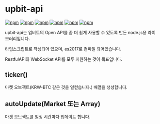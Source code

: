 # upbit-api
[![npm](https://img.shields.io/npm/v/upbit-api.svg?style=flat-square)](https://www.npmjs.com/package/upbit-api)
[![npm](https://img.shields.io/npm/dt/upbit-api.svg?style=flat-square)](https://www.npmjs.com/package/upbit-api)
[![npm](https://img.shields.io/npm/l/upbit-api.svg?registry_uri=https%3A%2F%2Fregistry.npmjs.com&style=flat-square)](https://opensource.org/licenses/MIT)
[![npm](https://img.shields.io/badge/Readme-English-lightgray.svg?style=flat-square)](https://github.com/Shin-JaeHeon/upbit-api/blob/master/README.md)
[![npm](https://img.shields.io/badge/Readme-한국어-blue.svg?style=flat-square)](https://github.com/Shin-JaeHeon/upbit-api/blob/master/README-KR.md)
[![npm](https://img.shields.io/badge/Readme-日本語-orange.svg?style=flat-square)](https://github.com/Shin-JaeHeon/upbit-api/blob/master/README-JP.md)

upbit-api는 업비트의 Open API를 좀 더 쉽게 사용할 수 있도록 만든 node.js용 라이브러리입니다.

타입스크립트로 작성되어 있으며, es2017로 컴파일 되어있습니다.

RestfulAPI와 WebSocket API를 모두 지원하는 것이 목표입니다.

## ticker()
마켓 오브젝트(KRW-BTC 같은 것을 일컫습니다.) 배열을 생성합니다.
## autoUpdate(Market 또는 Array<Market>)
마켓 오브젝트를 일정 시간마다 업데이트 합니다.